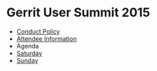 # Gerrit User Summit 2015

* [Conduct Policy](/conduct-policy.md)
* [Attendee Information][private]
* Agenda
* [Saturday](/sat.md)
* [Sunday](/sun.md)

[home]: /index.md
[logo]: images/diffy45.png
[private]: https://www.google.com/a/SelectSession?service=gerritcodereview&continue=https://gerrit.googlesource.com/login/summit/2015/%2B/private/welcome.md
